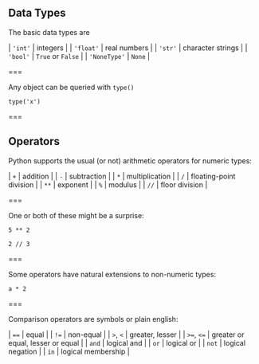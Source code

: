 ---
---

## Data Types

The basic data types are

| `'int'`      | integers            |
| `'float'`    | real numbers        |
| `'str'`      | character strings   |
| `'bool'`     | `True` or `False`   |
| `'NoneType'` | `None`              |

===

Any object can be queried with `type()` 

```{python title='{{ site.handouts[0] }}'}
type('x')
```

===

## Operators

Python supports the usual (or not) arithmetic operators for numeric types:

| `+`  | addition                |
| `-`  | subtraction             |
| `*`  | multiplication          |
| `/`  | floating-point division |
| `**` | exponent                |
| `%`  | modulus                 |
| `//` | floor division          |

===

One or both of these might be a surprise:

```{python title='{{ site.handouts[0] }}'}
5 ** 2
```

```{python title='{{ site.handouts[0] }}'}
2 // 3
```

===

Some operators have natural extensions to non-numeric types:

```{python title='{{ site.handouts[0] }}'}
a * 2
```

===

Comparison operators are symbols or plain english:

| `==`       | equal                             |
| `!=`       | non-equal                         |
| `>`, `<`   | greater, lesser                   |
| `>=`, `<=` | greater or equal, lesser or equal |
| `and`      | logical and                       |
| `or`       | logical or                        |
| `not`      | logical negation                  |
| `in`       | logical membership                |
